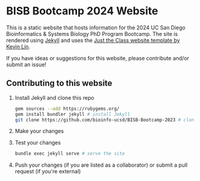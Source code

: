 # BISB Bootcamp 2024 Website

This is a static website that hosts information for the 2024 UC San Diego Bioinformatics & Systems Biology PhD Program Bootcamp. The site is rendered using [Jekyll](https://jekyllrb.com/) and uses the [Just the Class website template by Kevin Lin](https://kevinl.info/just-the-class/).

If you have ideas or suggestions for this website, please contribute and/or submit an issue!

## Contributing to this website

1. Install Jekyll and clone this repo

    ```bash
    gem sources --add https://rubygems.org/
    gem install bundler jekyll # install Jekyll
    git clone https://github.com/bioinfo-ucsd/BISB-Bootcamp-2023 # clone this repo
    ```

2. Make your changes
3. Test your changes

    ```bash
    bundle exec jekyll serve # serve the site
    ```

4. Push your changes (if you are listed as a collaborator) or submit a pull request (if you're external)


